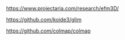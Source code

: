 https://www.projectaria.com/research/efm3D/

https://github.com/koide3/glim

https://github.com/colmap/colmap
